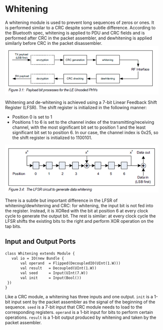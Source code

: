 ﻿# Whitening
A whitening module is used to prevent long sequences of zeros or ones. It is performed similar to a CRC despite some subtle difference. According to the Bluetooth spec, whitening is applied to PDU and CRC fields and is performed after CRC in the packet assembler, and dewhitening is applied similarly before CRC in the packet disassembler.
![whitening](image/whitening.png)

Whitening and de-whitening is achieved using a 7-bit Linear Feedback Shift Register (LFSR). The shift register is initialized in the following manner:
* Position 0 is set to 1
* Positions 1 to 6 is set to the channel index of the transmitting/receiving channel, with the most significant bit set to position 1 and the least significant bit set to position 6. In our case, the channel index is 0x25, so the shift register is initialized to 1100101.

![whitening_lfsr](image/whitening_lfsr.png)

There is a subtle but important difference in the LFSR of whitening/dewhitening and CRC: for whitening, the input bit is not fed into the register. Instead, it is XORed with the bit at position 6 at every clock cycle to generate the output bit. The rest is similar: at every clock cycle the LFSR shifts the existing bits to the right and perform XOR operation on the tap bits.

 ## Input and Output Ports
 ```
 class Whitening extends Module {
    val io = IO(new Bundle {
        val operand  = Flipped(DecoupledIO(UInt(1.W)))
        val result   = Decoupled(UInt(1.W))
        val seed     = Input(UInt(7.W))
        val init     = Input(Bool())       
  })
}
 ```
 Like a CRC module, a whitening has three inputs and one output. `init` is a 1-bit input sent by the packet assembler as the signal of the beginning of the sequence. `seed` is a 7-bit input that CRC module needs to load to the corresponding registers. `operand` is a 1-bit input for bits to perform certain operations. `result` is a 1-bit output produced by whitening and taken by the packet assembler. 
